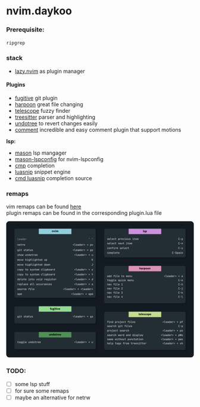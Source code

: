 # nvim.daykoo
### Prerequisite:
`ripgrep`

### stack
* [lazy.nvim](https://github.com/folke/lazy.nvim) as plugin manager

#### Plugins
* [fugitive](https://github.com/tpope/vim-fugitive) git plugin
* [harpoon](https://github.com/ThePrimeagen/harpoon) great file changing
* [telescope](https://github.com/nvim-telescope/telescope.nvim) fuzzy finder
* [treesitter](https://github.com/nvim-treesitter/nvim-treesitter) parser and highlighting
* [undotree](https://github.com/mbbill/undotree) to revert changes easily
* [comment](https://github.com/numToStr/Comment.nvim) incredible and easy comment plugin that support motions

**lsp:**  
* [mason](https://github.com/williamboman/mason.nvim) lsp mangager
* [mason-lspconfig](https://github.com/williamboman/mason-lspconfig.nvim) for nvim-lspconfig 
* [cmp](https://github.com/hrsh7th/nvim-cmp) completion 
* [luasnip](https://github.com/L3MON4D3/LuaSnip) snippet engine 
* [cmd luasnip](https://github.com/saadparwaiz1/cmp_luasnip) completion source

### remaps
vim remaps can be found [here](/lua/daykoo/remap.lua)  
plugin remaps can be found in the corresponding plugin.lua file

![shortcuts](resources/shortcuts.png)

### TODO:
- [ ] some lsp stuff 
- [ ] for sure some remaps
- [ ] maybe an alternative for netrw
